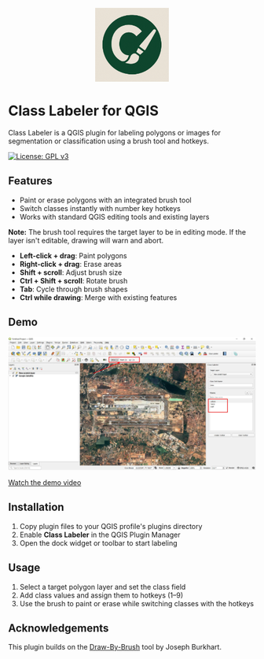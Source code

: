 <p align="center">
  <img src="class_labeler.png" alt="Class Labeler Logo" width="150"/>
</p>

# Class Labeler for QGIS

Class Labeler is a QGIS plugin for labeling polygons or images for segmentation or classification using a brush tool and hotkeys.

[![License: GPL v3](https://img.shields.io/badge/License-GPLv3-blue.svg)](https://www.gnu.org/licenses/gpl-3.0)

## Features

- Paint or erase polygons with an integrated brush tool
- Switch classes instantly with number key hotkeys
- Works with standard QGIS editing tools and existing layers


**Note:** The brush tool requires the target layer to be in editing mode. If the layer isn't editable, drawing will warn and abort.

- **Left-click + drag**: Paint polygons
- **Right-click + drag**: Erase areas
- **Shift + scroll**: Adjust brush size
- **Ctrl + Shift + scroll**: Rotate brush
- **Tab**: Cycle through brush shapes
- **Ctrl while drawing**: Merge with existing features

## Demo

![Class Labeler Screenshot](screenshot_1.jfif)

[Watch the demo video](12-19-36-Clip20250909122124.mp4)

## Installation

1. Copy plugin files to your QGIS profile's plugins directory
2. Enable **Class Labeler** in the QGIS Plugin Manager
3. Open the dock widget or toolbar to start labeling

## Usage

1. Select a target polygon layer and set the class field
2. Add class values and assign them to hotkeys (1–9)
3. Use the brush to paint or erase while switching classes with the hotkeys

## Acknowledgements

This plugin builds on the [Draw-By-Brush](https://github.com/josephburkhart/Draw-By-Brush) tool by Joseph Burkhart.

